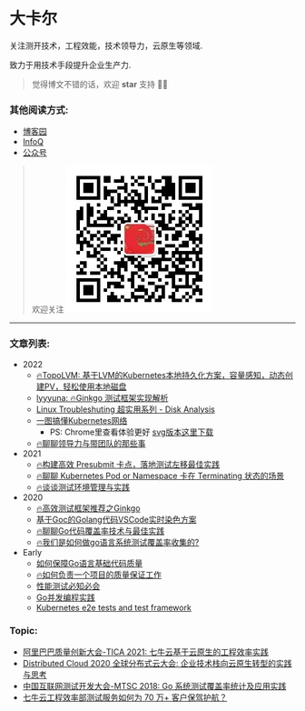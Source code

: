 
# 大卡尔

关注测开技术，工程效能，技术领导力，云原生等领域. 

致力于用技术手段提升企业生产力.

> 觉得博文不错的话，欢迎 **star** 支持 👏👏

### 其他阅读方式:

* [博客园](https://www.cnblogs.com/jinsdu/)
* [InfoQ](https://www.infoq.cn/u/carlji)
* [公众号](https://mp.weixin.qq.com/mp/appmsgalbum?__biz=Mzg5NDEzNzk3OQ==&action=getalbum&album_id=2260349018448953348&scene=173&from_msgid=&from_itemidx=&count=3&nolastread=1#wechat_redirect)

> 欢迎关注
> ![](qrcode.jpg) 

---
### 文章列表:
* 2022
    * [🔥TopoLVM: 基于LVM的Kubernetes本地持久化方案，容量感知，动态创建PV，轻松使用本地磁盘](https://mp.weixin.qq.com/s/kUyyglTSCc0FvJzgcErmgA)
    * [lyyyuna: ](https://github.com/lyyyuna)[🔥Ginkgo 测试框架实现解析](https://mp.weixin.qq.com/s/c9AOEWrP-qjCpxsK4iwyOg)
    * [Linux Troubleshuting 超实用系列 - Disk Analysis](https://mp.weixin.qq.com/s/hC9EEQCuc2Ol6fJT1D72Yw)
    * [一图搞懂Kubernetes网络](2022/一图搞懂Kubernetes网络.png)
        * PS: Chrome里查看体验更好 [svg版本这里下载](2022/一图搞懂Kubernetes网络.svg) 
    * [🔥聊聊领导力与带团队的那些事](https://mp.weixin.qq.com/s/JGAFApXz6210cANm8LBvwA)
* 2021
    * [🔥构建高效 Presubmit 卡点，落地测试左移最佳实践](https://mp.weixin.qq.com/s/o0qK9Lm3OllSLQUb2CxHpw)
    * [🔥聊聊 Kubernetes Pod or Namespace 卡在 Terminating 状态的场景](https://mp.weixin.qq.com/s/6hb2q4BZbrz2Lpn2eFK5Eg)
    * [🔥谈谈测试环境管理与实践](https://mp.weixin.qq.com/s/iCu20AGIXOBX6rg1lgY_5g)        
* 2020
    * [🔥高效测试框架推荐之Ginkgo](https://mp.weixin.qq.com/s/Ip1YN-vJHFXfJN90TQeiXA)
    * [基于Goc的Golang代码VSCode实时染色方案](https://mp.weixin.qq.com/s/lGiOhi5p-PO_lJUIv3V-LA)
    * [🔥聊聊Go代码覆盖率技术与最佳实践](https://mp.weixin.qq.com/s/SQHzsfV5T_B8fmt9NzGA7Q)
    * [🔥我们是如何做go语言系统测试覆盖率收集的?](https://mp.weixin.qq.com/s/NUApZZnQALkzvZtHFE_8Zw)
* Early
    * [如何保障Go语言基础代码质量](https://www.cnblogs.com/jinsdu/p/10486645.html)
    * [🔥如何负责一个项目的质量保证工作](https://www.cnblogs.com/jinsdu/p/7507887.html)
    * [性能测试必知必会](https://www.cnblogs.com/jinsdu/p/10646278.html)
    * [Go并发编程实践](https://www.cnblogs.com/jinsdu/p/6347572.html)
    * [Kubernetes e2e tests and test framework](https://www.cnblogs.com/jinsdu/p/7465434.html)

 ### Topic:

 * [阿里巴巴质量创新大会-TICA 2021: 七牛云基于云原生的工程效率实践](https://v.youku.com/v_show/id_XNTIwMTc4OTU0OA==.html)
 * [Distributed Cloud 2020 全球分布式云大会: 企业技术栈向云原生转型的实践与思考](https://www.doit.com.cn/p/395091.html)
 * [中国互联网测试开发大会-MTSC 2018: Go 系统测试覆盖率统计及应用实践](https://testerhome.com/topics/19770)
 * [七牛云工程效率部测试服务如何为 70 万+ 客户保驾护航？](https://blog.qiniu.com/archives/8784)  
